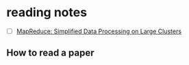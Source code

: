 # reading notes

- [ ] [MapReduce: Simplified Data Processing on Large Clusters](./1.mapreduce.md)

## How to read a paper
